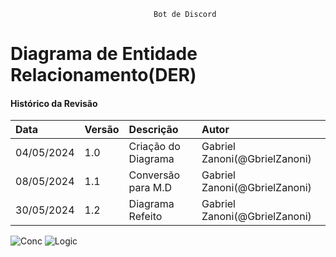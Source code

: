 									Bot de Discord
# Diagrama de Entidade Relacionamento(DER)
 
#### Histórico da Revisão
| Data   | Versão       | Descrição  |  Autor  |
| :---------- | :--------- | :-------------------------------- | :-------------------------------- |
| 04/05/2024 | 1.0 | Criação do Diagrama| Gabriel Zanoni(@GbrielZanoni) |
| 08/05/2024 | 1.1 | Conversão para M.D| Gabriel Zanoni(@GbrielZanoni)|
| 30/05/2024 | 1.2 | Diagrama Refeito  | Gabriel Zanoni(@GbrielZanoni)|


![Conc](https://i.imgur.com/b450Qch.png)
![Logic](https://i.imgur.com/quZ8DUF.png)
